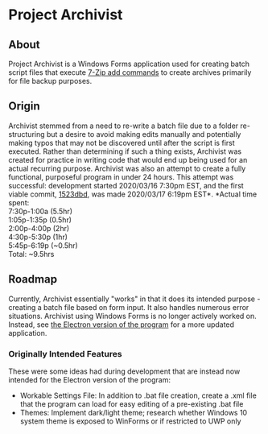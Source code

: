 # Project Archivist

## About

Project Archivist is a Windows Forms application used for creating batch script files that execute [7-Zip add commands](https://sevenzip.osdn.jp/chm/cmdline/commands/add.htm) to create archives primarily for file backup purposes.

## Origin

Archivist stemmed from a need to re-write a batch file due to a folder re-structuring but a desire to avoid making edits manually and potentially making typos that may not be discovered until after the script is first executed. Rather than determining if such a thing exists, Archivist was created for practice in writing code that would end up being used for an actual recurring purpose. Archivist was also an attempt to create a fully functional, purposeful program in under 24 hours. This attempt was successful: development started 2020/03/16 7:30pm EST, and the first viable commit, [1523dbd](../../commit/1523dbdedc91d1c9fe10347486e9b8f4f57d22a4), was made 2020/03/17 6:19pm EST*. 
\*Actual time spent:  
7:30p-1:00a (5.5hr)  
1:05p-1:35p (0.5hr)  
2:00p-4:00p (2hr)  
4:30p-5:30p (1hr)  
5:45p-6:19p (~0.5hr)  
Total: ~9.5hrs  

## Roadmap

Currently, Archivist essentially "works" in that it does its intended purpose - creating a batch file based on form input. It also handles numerous error situations. Archivist using Windows Forms is no longer actively worked on. Instead, see [the Electron version of the program](https://github.com/Goldenwere/ProjectArchivist_Electron) for a more updated application.

### Originally Intended Features
These were some ideas had during development that are instead now intended for the Electron version of the program:  
- Workable Settings File: In addition to .bat file creation, create a .xml file that the program can load for easy editing of a pre-existing .bat file
- Themes: Implement dark/light theme; research whether Windows 10 system theme is exposed to WinForms or if restricted to UWP only
